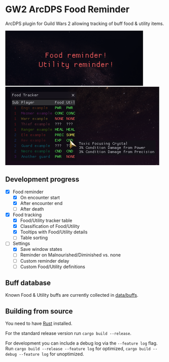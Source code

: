 # GW2 ArcDPS Food Reminder
ArcDPS plugin for Guild Wars 2 allowing tracking of buff food & utility items.

![Reminder screenshot](./screenshots/reminder.png)
![Tracker screenshot](./screenshots/tracker.png)

## Development progress
- [x] Food reminder
  - [x] On encounter start
  - [x] After encounter end
  - [ ] After death
- [x] Food tracking
  - [x] Food/Utility tracker table
  - [x] Classification of Food/Utility
  - [x] Tooltips with Food/Utility details
  - [ ] Table sorting
- [ ] Settings
  - [x] Save window states
  - [ ] Reminder on Malnourished/Diminished vs. none
  - [ ] Custom reminder delay
  - [ ] Custom Food/Utility definitions

## Buff database
Known Food & Utility buffs are currently collected in [data/buffs](./data/buffs).

## Building from source
You need to have [Rust](https://www.rust-lang.org/learn/get-started) installed.

For the standard release version run `cargo build --release`.

For development you can include a debug log via the `--feature log` flag.
Run `cargo build --release --feature log` for optimized, `cargo build --debug --feature log` for unoptimized.
